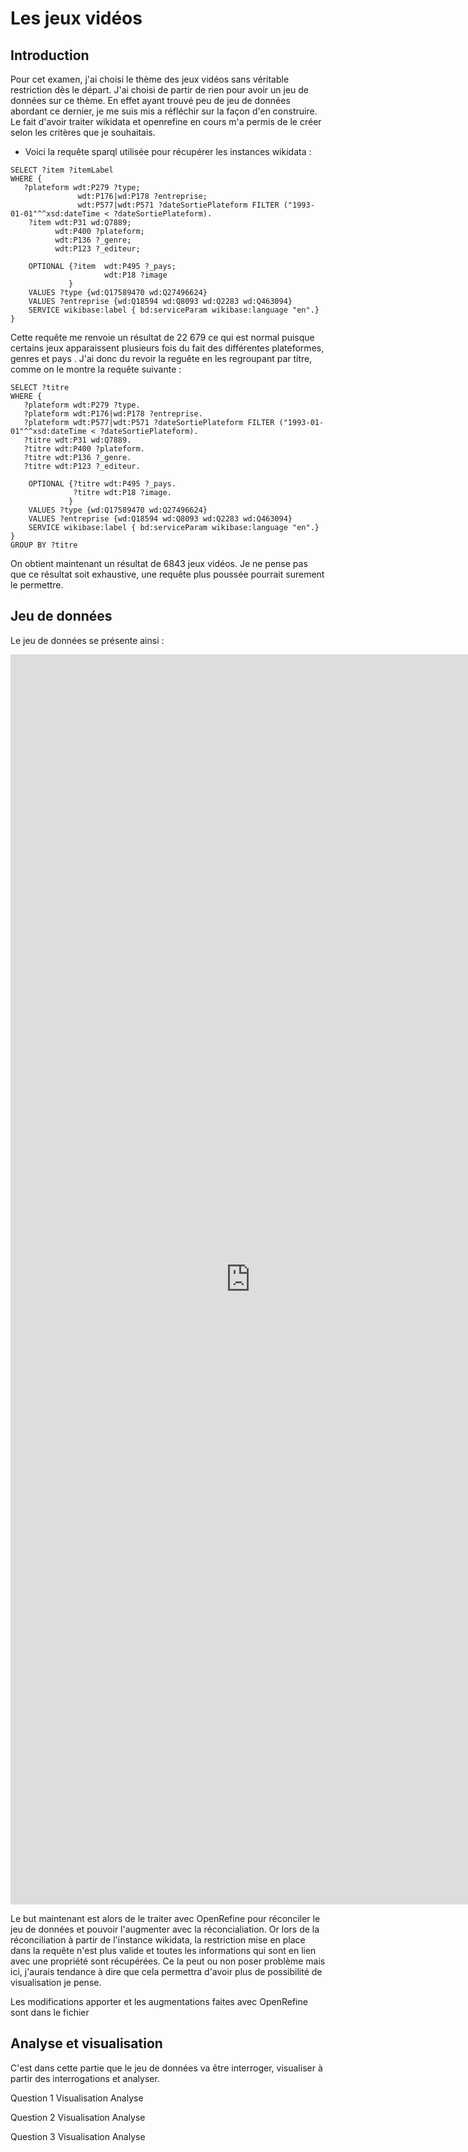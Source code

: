 # Les jeux vidéos
## Introduction
Pour cet examen, j'ai choisi le thème des jeux vidéos sans véritable restriction dès le départ. J'ai choisi de partir de rien pour avoir un jeu de données sur ce thème. En effet ayant trouvé peu de jeu de données abordant ce dernier, je me suis mis a réfléchir sur la façon d'en construire. Le fait d'avoir traiter wikidata et openrefine en cours m'a permis de le créer selon les critères que je souhaitais. 
* Voici la requête sparql utilisée pour récupérer les instances wikidata :

```sparql
SELECT ?item ?itemLabel
WHERE {
   ?plateform wdt:P279 ?type;
               wdt:P176|wd:P178 ?entreprise;
               wdt:P577|wdt:P571 ?dateSortiePlateform FILTER ("1993-01-01"^^xsd:dateTime < ?dateSortiePlateform).
    ?item wdt:P31 wd:Q7889;
          wdt:P400 ?plateform;
          wdt:P136 ?_genre;
          wdt:P123 ?_editeur;
          
    OPTIONAL {?item  wdt:P495 ?_pays;
                     wdt:P18 ?image
             }
    VALUES ?type {wd:Q17589470 wd:Q27496624}
    VALUES ?entreprise {wd:Q18594 wd:Q8093 wd:Q2283 wd:Q463094}
    SERVICE wikibase:label { bd:serviceParam wikibase:language "en".}
}
```
Cette requête me renvoie un résultat de 22 679 ce qui est normal puisque certains jeux apparaissent plusieurs fois du fait des différentes plateformes, genres et pays . J'ai donc du revoir la reguête en les regroupant par titre, comme on le montre la requête suivante :

```sparql
SELECT ?titre
WHERE {
   ?plateform wdt:P279 ?type.
   ?plateform wdt:P176|wd:P178 ?entreprise.
   ?plateform wdt:P577|wdt:P571 ?dateSortiePlateform FILTER ("1993-01-01"^^xsd:dateTime < ?dateSortiePlateform).
   ?titre wdt:P31 wd:Q7889.
   ?titre wdt:P400 ?plateform.
   ?titre wdt:P136 ?_genre.
   ?titre wdt:P123 ?_editeur.
          
    OPTIONAL {?titre wdt:P495 ?_pays.
              ?titre wdt:P18 ?image.
             }
    VALUES ?type {wd:Q17589470 wd:Q27496624}
    VALUES ?entreprise {wd:Q18594 wd:Q8093 wd:Q2283 wd:Q463094}
    SERVICE wikibase:label { bd:serviceParam wikibase:language "en".}
}
GROUP BY ?titre
```
On obtient maintenant un résultat de 6843 jeux vidéos. Je ne pense pas que ce résultat soit exhaustive, une requête plus poussée pourrait surement le permettre.
## Jeu de données
Le jeu de données se présente ainsi :
<iframe style="width: 80vw; height: 50vh; border: none;" src="https://query.wikidata.org/embed.html#SELECT%20%3Ftitre%0AWHERE%20%7B%0A%20%20%20%3Fplateform%20wdt%3AP279%20%3Ftype.%0A%20%20%20%3Fplateform%20wdt%3AP176%7Cwd%3AP178%20%3Fentreprise.%0A%20%20%20%3Fplateform%20wdt%3AP577%7Cwdt%3AP571%20%3FdateSortiePlateform%20FILTER%20%28%221993-01-01%22%5E%5Exsd%3AdateTime%20%3C%20%3FdateSortiePlateform%29.%0A%20%20%20%3Ftitre%20wdt%3AP31%20wd%3AQ7889.%0A%20%20%20%3Ftitre%20wdt%3AP400%20%3Fplateform.%0A%20%20%20%3Ftitre%20wdt%3AP136%20%3F_genre.%0A%20%20%20%3Ftitre%20wdt%3AP123%20%3F_editeur.%0A%20%20%20%20%20%20%20%20%20%20%0A%20%20%20%20OPTIONAL%20%7B%3Ftitre%20wdt%3AP495%20%3F_pays.%0A%20%20%20%20%20%20%20%20%20%20%20%20%20%20%3Ftitre%20wdt%3AP18%20%3Fimage.%0A%20%20%20%20%20%20%20%20%20%20%20%20%20%7D%0A%20%20%20%20VALUES%20%3Ftype%20%7Bwd%3AQ17589470%20wd%3AQ27496624%7D%0A%20%20%20%20VALUES%20%3Fentreprise%20%7Bwd%3AQ18594%20wd%3AQ8093%20wd%3AQ2283%20wd%3AQ463094%7D%0A%20%20%20%20SERVICE%20wikibase%3Alabel%20%7B%20bd%3AserviceParam%20wikibase%3Alanguage%20%22en%22.%7D%0A%7D%0AGROUP%20BY%20%3Ftitre" referrerpolicy="origin" sandbox="allow-scripts allow-same-origin allow-popups" ></iframe>

Le but maintenant est alors de le traiter avec OpenRefine pour réconciler le jeu de données et pouvoir l'augmenter avec la réconcialiation. Or lors de la réconciliation à partir de l'instance wikidata, la restriction mise en place dans la requête n'est plus valide et toutes les informations qui sont en lien avec une propriété sont récupérées. Ce la peut ou non poser problème mais ici, j'aurais tendance à dire que cela permettra d'avoir plus de possibilité de visualisation je pense.

Les modifications apporter et les augmentations faites avec OpenRefine sont dans le fichier 

## Analyse et visualisation
C'est dans cette partie que le jeu de données va être interroger, visualiser à partir des interrogations et analyser.

Question 1
Visualisation
Analyse

Question 2
Visualisation
Analyse

Question 3
Visualisation
Analyse


